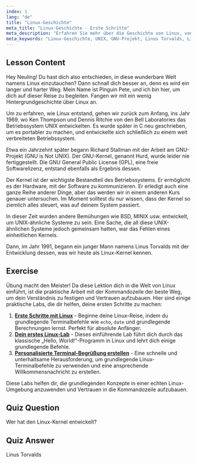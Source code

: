 ```yaml
---
index: 1
lang: "de"
title: "Linux-Geschichte"
meta_title: "Linux-Geschichte - Erste Schritte"
meta_description: "Erfahren Sie mehr über die Geschichte von Linux, von UNIX bis Linus Torvalds und dem GNU-Projekt. Verstehen Sie seine Ursprünge und Entwicklung für Anfänger."
meta_keywords: "Linux-Geschichte, UNIX, GNU-Projekt, Linus Torvalds, Linux-Kernel, Linux für Anfänger, Linux-Tutorial, Linux-Anleitung"
---
```


## Lesson Content

Hey Neuling! Du hast dich also entschieden, in diese wunderbare Welt namens Linux einzutauchen? Dann schnall dich besser an, denn es wird ein langer und harter Weg. Mein Name ist Pinguin Pete, und ich bin hier, um dich auf dieser Reise zu begleiten. Fangen wir mit ein wenig Hintergrundgeschichte über Linux an.

Um zu erfahren, wie Linux entstand, gehen wir zurück zum Anfang, ins Jahr 1969, wo Ken Thompson und Dennis Ritchie von den Bell Laboratories das Betriebssystem UNIX entwickelten. Es wurde später in C neu geschrieben, um es portabler zu machen, und entwickelte sich schließlich zu einem weit verbreiteten Betriebssystem.

Etwa ein Jahrzehnt später begann Richard Stallman mit der Arbeit am GNU-Projekt (GNU is Not UNIX). Der GNU-Kernel, genannt Hurd, wurde leider nie fertiggestellt. Die GNU General Public License (GPL), eine freie Softwarelizenz, entstand ebenfalls als Ergebnis dessen.

Der Kernel ist der wichtigste Bestandteil des Betriebssystems. Er ermöglicht es der Hardware, mit der Software zu kommunizieren. Er erledigt auch eine ganze Reihe anderer Dinge, aber das werden wir in einem anderen Kurs genauer untersuchen. Im Moment solltest du nur wissen, dass der Kernel so ziemlich alles steuert, was auf deinem System passiert.

In dieser Zeit wurden andere Bemühungen wie BSD, MINIX usw. entwickelt, um UNIX-ähnliche Systeme zu sein. Eine Sache, die all diese UNIX-ähnlichen Systeme jedoch gemeinsam hatten, war das Fehlen eines einheitlichen Kernels.

Dann, im Jahr 1991, begann ein junger Mann namens Linus Torvalds mit der Entwicklung dessen, was wir heute als Linux-Kernel kennen.

## Exercise

Übung macht den Meister! Da diese Lektion dich in die Welt von Linux einführt, ist die praktische Arbeit mit der Kommandozeile der beste Weg, um dein Verständnis zu festigen und Vertrauen aufzubauen. Hier sind einige praktische Labs, die dir helfen, deine ersten Schritte zu machen:

1. **[Erste Schritte mit Linux](https://labex.io/de/labs/linux-getting-started-with-linux-446315)** - Beginne deine Linux-Reise, indem du grundlegende Terminalbefehle wie `echo`, `date` und grundlegende Berechnungen lernst. Perfekt für absolute Anfänger.
2. **[Dein erstes Linux-Lab](https://labex.io/de/labs/linux-your-first-linux-lab-270253)** - Dieses einführende Lab führt dich durch das klassische „Hello, World!“-Programm in Linux und lehrt dich einige grundlegende Befehle.
3. **[Personalisierte Terminal-Begrüßung erstellen](https://labex.io/de/labs/linux-create-personalized-terminal-greeting-446322)** - Eine schnelle und unterhaltsame Herausforderung, um grundlegende Linux-Terminalbefehle zu verwenden und eine ansprechende Willkommensnachricht zu erstellen.

Diese Labs helfen dir, die grundlegenden Konzepte in einer echten Linux-Umgebung anzuwenden und Vertrauen in die Kommandozeile aufzubauen.

## Quiz Question

Wer hat den Linux-Kernel entwickelt?

## Quiz Answer

Linus Torvalds
